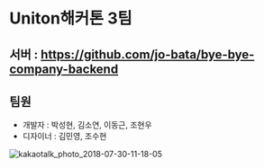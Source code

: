 # Uniton해커톤 3팀

## 서버 : https://github.com/jo-bata/bye-bye-company-backend

## 팀원
- 개발자 : 박성현, 김소연, 이동근, 조현우
- 디자이너 : 김민영, 조수현

![kakaotalk_photo_2018-07-30-11-18-05](https://user-images.githubusercontent.com/21697390/43374387-630dbfa8-93ea-11e8-99d6-4986f5595e54.jpeg)
